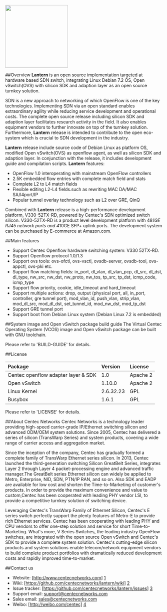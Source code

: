 [<img src="http://www.centecnetworks.com/en/images/logo.png" width=200>][1]


##Overview
__Lantern__ is an open source implementation targeted at hardware based SDN switch, integrating Linux Debian 7.2 OS, Open vSwitch(OVS) with silicon SDK and adaption layer as an open source turnkey solution. 

SDN is a new approach to networking of which OpenFlow is one of the key technologies. Implementing SDN via an open standard enables extraordinary agility while reducing service development and operational costs. The complete open source release including silicon SDK and adaption layer facilitates research activity in the field. It also enables equipment vendors to further innovate on top of the turnkey solution. Furthermore, __Lantern__ release is intended to contribute to the open eco-system which is crucial to SDN development in the industry. 

__Lantern__ release include source code of Debian Linux as platform OS, modified Open vSwitch(OVS) as openflow agent, as well as silicon SDK and adaption layer. In conjunction with the release, it includes development guide and compilation scripts. __Lantern__ features:
* OpenFlow 1.0 interoperating with mainstream OpenFlow controllers
* 2.5K embedded flow entries with complete match field and stats
* Complete L2 to L4 match fields
* Flexible editing L2-L4 fields.such as rewriting MAC DA/MAC SA/l4port/IP
* Popular tunnel overlay technology such as L2 over GRE, QinQ

Combined with __Lantern__ release is a high-performance development platform, V330-52TX-RD, powered by Centec's SDN optimized switch silicon. V330-52TX-RD is a product level development platform with 48*1GE RJ45 network ports and 4*10GE SFP+ uplink ports. The development system can be purchased by E-commerce at Amazon.com.

##Main features
* Support Centec Openflow hardware switching system: V330 52TX-RD.
* Support Openflow protocol 1.0/1.3
* Support ovs tools: ovs-ofctl, ovs-vsctl, ovsdb-server, ovsdb-tool, ovs-appctl, ovs-pki etc.
* Support flow matching fields:  in\_port, dl\_vlan, dl\_vlan\_pcp, dl\_src, dl\_dst, dl\_type, nw\_src, nw\_dst, nw\_proto, nw\_tos, tp\_src, tp\_dst, icmp\_code, icmp\_type
* Support flow priority, cookie, idle\_timeout and hard\_timeout
* Support multiple actions: drop, output (physical port, all, in\_port, controller, gre tunnel port), mod\_vlan_id, push\_vlan, strip\_vlan, mod\_dl\_src, mod\_dl\_dst, set\_tunnel\_id, mod\_nw\_dst, mod\_tp\_dst
* Support GRE tunnel port
* Support boot from Debian Linux system (Debian Linux 7.2 is embedded) 


##System image and Open vSwitch package build guide
The Virtual Centec Operating System (VCOS) image and Open vSwitch package can be built with GNU toolchain.

Please refer to 'BUILD-GUIDE' for details. 


##License

| Package                             | Version                      | License  |
|:------------------------------------|:-----------------------------|:---------|
| Centec openflow adapter layer & SDK | 1.0                          | Apache 2 |
| Open vSwitch                        | 1.10.0                       | Apache 2 |
| Linux Kernel                        | 2.6.32.23                    | GPL      |
| Busybox                             | 1.6.1                        | GPL      |

Please refer to 'LICENSE' for details.

##About Centec Networks
Centec Networks is a technology leader providing high-speed carrier-grade IP/Ethernet switching silicon and advanced ODM/OEM system solutions. Since 2005, Centec has delivered a series of silicon (TransWarp Series) and system products, covering a wide range of carrier access and aggregation market.

Since the inception of the company, Centec has gradually formed a complete family of TransWarp Ethernet series silicon. In 2013, Centec launched the third-generation switching Silicon GreatBelt Series, integrates Layer 2 through Layer 4 packet-processing engine and advanced traffic manager.The GreatBelt series Ethernet silicon can widely be applied to Metro, Enterprise, NID, SDN, PTN/IP RAN, and so on. Also SDK and EADP are available for low cost and shorten the Time-to-Marketing of customer's products. In order to provide the maximum convenience and value to custom,Centec has been cooperated with leading PHY vendor LSI, to provide a competitive turnkey solution of switching device.

Leveraging Centec's TransWarp Family of Ethernet Silicon, Centec's E series switch perfectly support the plenty features of Metro-E to provide rich Ethernet services. Centec has been cooperating with leading PHY and CPU vendors to offer one-step solution and service for short Time-to-Marketing. What's more, V Series Switches, the leading industry OpenFlow switches, are integrated with the open source Open vSwitch and Centec's SDK to provide a complete system solution. Centec's cutting-edge silicon products and system solutions enable telecom/network equipment vendors to build complete product portfolios with dramatically reduced development costs and rapidly improved time-to-market.

##Contact us
   * Website: [http://www.centecnetworks.com] [1]
   * Wiki: [https://github.com/centecnetworks/lantern/wiki] [2]
   * Issue tracker: [https://github.com/centecnetworks/lantern/issues] [3]
   * Support email: <support@centecnetworks.com>
   * Sales email: <sales@centecnetworks.com>
   * Weibo: [http://weibo.com/centec] [4]

[1]: http://www.centecnetworks.com "Centec Networks Co., Ltd."
[2]: https://github.com/centecnetworks/lantern/wiki "Lantern Project Wiki"
[3]: https://github.com/centecnetworks/lantern/issues "Lantern Project Issues"
[4]: http://weibo.com/centec "Centec Weibo"

